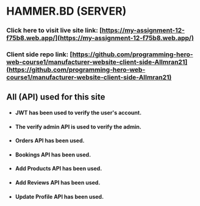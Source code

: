 # HAMMER.BD (SERVER)

### Click here to visit live site link: [https://my-assignment-12-f75b8.web.app/](https://my-assignment-12-f75b8.web.app/)

### Client side repo link: [https://github.com/programming-hero-web-course1/manufacturer-website-client-side-AlImran21](https://github.com/programming-hero-web-course1/manufacturer-website-client-side-AlImran21)

## All (API) used for this site

* #### JWT has been used to verify the user's account.
* #### The verify admin API is used to verify the admin.
* #### Orders API has been used.
* #### Bookings API has been used.
* #### Add Products API has been used.
* #### Add Reviews API has been used.
* #### Update Profile API has been used.
